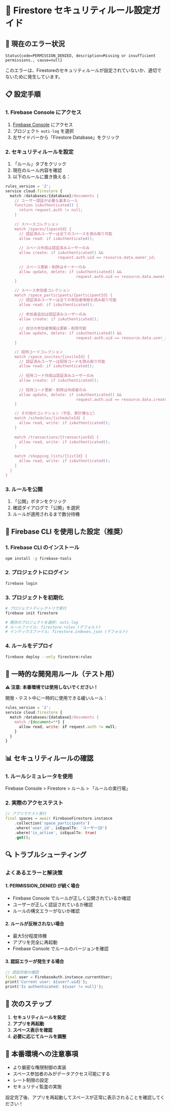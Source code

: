 # 🔐 Firestore セキュリティルール設定ガイド

## 🚨 **現在のエラー状況**

```
Status{code=PERMISSION_DENIED, description=Missing or insufficient permissions., cause=null}
```

このエラーは、Firestoreのセキュリティルールが設定されていないか、適切でないために発生しています。

## 📋 **設定手順**

### **1. Firebase Console にアクセス**

1. [Firebase Console](https://console.firebase.google.com/) にアクセス
2. プロジェクト `outi-log` を選択
3. 左サイドバーから「Firestore Database」をクリック

### **2. セキュリティルールを設定**

1. 「ルール」タブをクリック
2. 現在のルール内容を確認
3. 以下のルールに置き換える：

```javascript
rules_version = '2';
service cloud.firestore {
  match /databases/{database}/documents {
    // ユーザー認証が必要な基本ルール
    function isAuthenticated() {
      return request.auth != null;
    }
    
    // スペースコレクション
    match /spaces/{spaceId} {
      // 認証済みユーザーは全てのスペースを読み取り可能
      allow read: if isAuthenticated();
      
      // スペース作成は認証済みユーザーのみ
      allow create: if isAuthenticated() && 
                       request.auth.uid == resource.data.owner_id;
      
      // スペース更新・削除はオーナーのみ
      allow update, delete: if isAuthenticated() && 
                               request.auth.uid == resource.data.owner_id;
    }

    // スペース参加者コレクション
    match /space_participants/{participantId} {
      // 認証済みユーザーは全ての参加者情報を読み取り可能
      allow read: if isAuthenticated();
      
      // 参加者追加は認証済みユーザーのみ
      allow create: if isAuthenticated();
      
      // 自分の参加者情報は更新・削除可能
      allow update, delete: if isAuthenticated() && 
                               request.auth.uid == resource.data.user_id;
    }

    // 招待コードコレクション
    match /space_invites/{inviteId} {
      // 認証済みユーザーは招待コードを読み取り可能
      allow read: if isAuthenticated();
      
      // 招待コード作成は認証済みユーザーのみ
      allow create: if isAuthenticated();
      
      // 招待コード更新・削除は作成者のみ
      allow update, delete: if isAuthenticated() && 
                               request.auth.uid == resource.data.created_by;
    }

    // その他のコレクション（予定、家計簿など）
    match /schedules/{scheduleId} {
      allow read, write: if isAuthenticated();
    }
    
    match /transactions/{transactionId} {
      allow read, write: if isAuthenticated();
    }
    
    match /shopping_lists/{listId} {
      allow read, write: if isAuthenticated();
    }
  }
}
```

### **3. ルールを公開**

1. 「公開」ボタンをクリック
2. 確認ダイアログで「公開」を選択
3. ルールが適用されるまで数分待機

## 🔧 **Firebase CLI を使用した設定（推奨）**

### **1. Firebase CLI のインストール**

```bash
npm install -g firebase-tools
```

### **2. プロジェクトにログイン**

```bash
firebase login
```

### **3. プロジェクトを初期化**

```bash
# プロジェクトディレクトリで実行
firebase init firestore

# 既存のプロジェクトを選択: outi-log
# ルールファイル: firestore.rules (デフォルト)
# インデックスファイル: firestore.indexes.json (デフォルト)
```

### **4. ルールをデプロイ**

```bash
firebase deploy --only firestore:rules
```

## 🚀 **一時的な開発用ルール（テスト用）**

**⚠️ 注意: 本番環境では使用しないでください！**

開発・テスト中に一時的に使用できる緩いルール：

```javascript
rules_version = '2';
service cloud.firestore {
  match /databases/{database}/documents {
    match /{document=**} {
      allow read, write: if request.auth != null;
    }
  }
}
```

## 📊 **セキュリティルールの確認**

### **1. ルールシミュレータを使用**

Firebase Console > Firestore > ルール > 「ルールの実行場」

### **2. 実際のアクセステスト**

```dart
// アプリでテスト実行
final spaces = await FirebaseFirestore.instance
    .collection('space_participants')
    .where('user_id', isEqualTo: 'ユーザーID')
    .where('is_active', isEqualTo: true)
    .get();
```

## 🔍 **トラブルシューティング**

### **よくあるエラーと解決策**

#### **1. PERMISSION_DENIED が続く場合**

- Firebase Console でルールが正しく公開されているか確認
- ユーザーが正しく認証されているか確認
- ルールの構文エラーがないか確認

#### **2. ルールが反映されない場合**

- 最大5分程度待機
- アプリを完全に再起動
- Firebase Console でルールのバージョンを確認

#### **3. 認証エラーが発生する場合**

```dart
// 認証状態の確認
final user = FirebaseAuth.instance.currentUser;
print('Current user: ${user?.uid}');
print('Is authenticated: ${user != null}');
```

## 📝 **次のステップ**

1. **セキュリティルールを設定**
2. **アプリを再起動**
3. **スペース表示を確認**
4. **必要に応じてルールを調整**

## 🎯 **本番環境への注意事項**

- より厳密な権限制御の実装
- スペース参加者のみがデータアクセス可能にする
- レート制限の設定
- セキュリティ監査の実施

設定完了後、アプリを再起動してスペースが正常に表示されることを確認してください！
